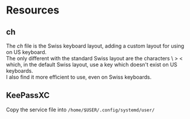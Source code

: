 # Resources

## ch
The *ch* file is the Swiss keyboard layout, adding a custom layout for using on US keyboard.  
The only different with the standard Swiss layout are the characters \ > < which, in the default Swiss layout, use a key which doesn't exist on US keyboards.  
I also find it more efficient to use, even on Swiss keyboards.

## KeePassXC
Copy the service file into ```/home/$USER/.config/systemd/user/```

